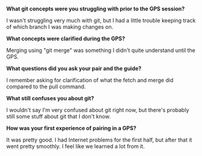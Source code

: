 **What git concepts were you struggling with prior to the GPS session?**

I wasn't struggling very much with git, but I had a little trouble keeping track of which branch I was making changes on.

**What concepts were clarified during the GPS?**

Merging using "git merge" was something I didn't quite understand until the GPS.

**What questions did you ask your pair and the guide?**

I remember asking for clarification of what the fetch and merge did compared to the pull command.

**What still confuses you about git?**

I wouldn't say I'm very confused about git right now, but there's probably still some stuff about git that I don't know.

**How was your first experience of pairing in a GPS?**

It was pretty good. I had Internet problems for the first half, but after that it went pretty smoothly. I feel like we learned a lot from it.